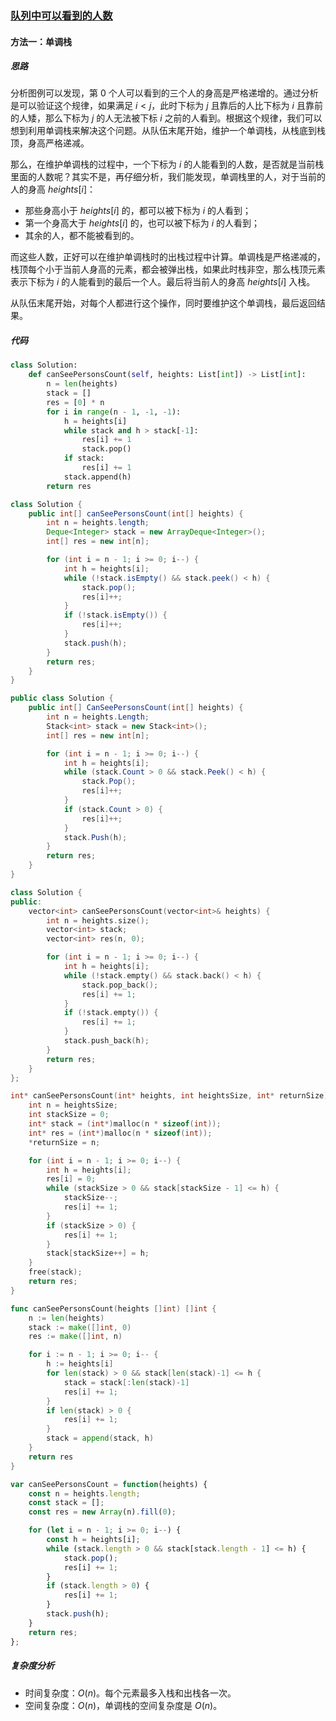 ### [队列中可以看到的人数](https://leetcode.cn/problems/number-of-visible-people-in-a-queue/solutions/896102/dui-lie-zhong-ke-yi-kan-dao-de-ren-shu-b-k442/)

#### 方法一：单调栈

##### 思路

分析图例可以发现，第 $0$ 个人可以看到的三个人的身高是严格递增的。通过分析是可以验证这个规律，如果满足 $i < j$，此时下标为 $j$ 且靠后的人比下标为 $i$ 且靠前的人矮，那么下标为 $j$ 的人无法被下标 $i$ 之前的人看到。根据这个规律，我们可以想到利用单调栈来解决这个问题。从队伍末尾开始，维护一个单调栈，从栈底到栈顶，身高严格递减。

那么，在维护单调栈的过程中，一个下标为 $i$ 的人能看到的人数，是否就是当前栈里面的人数呢？其实不是，再仔细分析，我们能发现，单调栈里的人，对于当前的人的身高 $heights[i]$：

- 那些身高小于 $heights[i]$ 的，都可以被下标为 $i$ 的人看到；
- 第一个身高大于 $heights[i]$ 的，也可以被下标为 $i$ 的人看到；
- 其余的人，都不能被看到的。

而这些人数，正好可以在维护单调栈时的出栈过程中计算。单调栈是严格递减的，栈顶每个小于当前人身高的元素，都会被弹出栈，如果此时栈非空，那么栈顶元素表示下标为 $i$ 的人能看到的最后一个人。最后将当前人的身高 $heights[i]$ 入栈。

从队伍末尾开始，对每个人都进行这个操作，同时要维护这个单调栈，最后返回结果。

##### 代码

```python
class Solution:
    def canSeePersonsCount(self, heights: List[int]) -> List[int]:
        n = len(heights)
        stack = []
        res = [0] * n
        for i in range(n - 1, -1, -1):
            h = heights[i]
            while stack and h > stack[-1]:
                res[i] += 1
                stack.pop()
            if stack:
                res[i] += 1
            stack.append(h)
        return res
```

```java
class Solution {
    public int[] canSeePersonsCount(int[] heights) {
        int n = heights.length;
        Deque<Integer> stack = new ArrayDeque<Integer>();
        int[] res = new int[n];

        for (int i = n - 1; i >= 0; i--) {
            int h = heights[i];
            while (!stack.isEmpty() && stack.peek() < h) {
                stack.pop();
                res[i]++;
            }
            if (!stack.isEmpty()) {
                res[i]++;
            }
            stack.push(h);
        }
        return res;
    }
}
```

```csharp
public class Solution {
    public int[] CanSeePersonsCount(int[] heights) {
        int n = heights.Length;
        Stack<int> stack = new Stack<int>();
        int[] res = new int[n];

        for (int i = n - 1; i >= 0; i--) {
            int h = heights[i];
            while (stack.Count > 0 && stack.Peek() < h) {
                stack.Pop();
                res[i]++;
            }
            if (stack.Count > 0) {
                res[i]++;
            }
            stack.Push(h);
        }
        return res;
    }
}
```

```c++
class Solution {
public:
    vector<int> canSeePersonsCount(vector<int>& heights) {
        int n = heights.size();
        vector<int> stack;
        vector<int> res(n, 0);

        for (int i = n - 1; i >= 0; i--) {
            int h = heights[i];
            while (!stack.empty() && stack.back() < h) {
                stack.pop_back();
                res[i] += 1;
            }
            if (!stack.empty()) {
                res[i] += 1;
            }
            stack.push_back(h);
        }
        return res;
    }
};
```

```c
int* canSeePersonsCount(int* heights, int heightsSize, int* returnSize) {
    int n = heightsSize;
    int stackSize = 0;
    int* stack = (int*)malloc(n * sizeof(int));
    int* res = (int*)malloc(n * sizeof(int));
    *returnSize = n;

    for (int i = n - 1; i >= 0; i--) {
        int h = heights[i];
        res[i] = 0;
        while (stackSize > 0 && stack[stackSize - 1] <= h) {
            stackSize--;
            res[i] += 1;
        }
        if (stackSize > 0) {
            res[i] += 1;
        }
        stack[stackSize++] = h;
    }
    free(stack);
    return res;
}
```

```go
func canSeePersonsCount(heights []int) []int {
    n := len(heights)
    stack := make([]int, 0)
    res := make([]int, n)

    for i := n - 1; i >= 0; i-- {
        h := heights[i]
        for len(stack) > 0 && stack[len(stack)-1] <= h {
            stack = stack[:len(stack)-1]
            res[i] += 1;
        }
        if len(stack) > 0 {
            res[i] += 1;
        }
        stack = append(stack, h)
    }
    return res
}
```

```javascript
var canSeePersonsCount = function(heights) {
    const n = heights.length;
    const stack = [];
    const res = new Array(n).fill(0);

    for (let i = n - 1; i >= 0; i--) {
        const h = heights[i];
        while (stack.length > 0 && stack[stack.length - 1] <= h) {
            stack.pop();
            res[i] += 1;
        }
        if (stack.length > 0) {
            res[i] += 1;
        }
        stack.push(h);
    }
    return res;
};
```

##### 复杂度分析

- 时间复杂度：$O(n)$。每个元素最多入栈和出栈各一次。
- 空间复杂度：$O(n)$，单调栈的空间复杂度是 $O(n)$。

